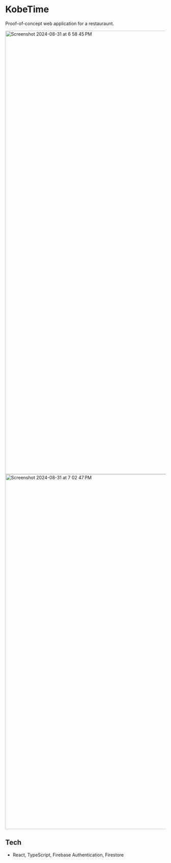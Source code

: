 # KobeTime

Proof-of-concept web application for a restauraunt.

<img width="1393" alt="Screenshot 2024-08-31 at 6 58 45 PM" src="https://github.com/user-attachments/assets/079aa3a3-9e4b-46ab-92b1-48650ba3f65f">

<img width="1115" alt="Screenshot 2024-08-31 at 7 02 47 PM" src="https://github.com/user-attachments/assets/727844d0-52d6-4214-9304-08ed7ba8c3cf">

## Tech
- React, TypeScript, Firebase Authentication, Firestore
